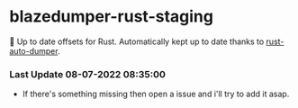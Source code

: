 # blazedumper-rust-staging

🚀 Up to date offsets for Rust. Automatically kept up to date thanks to [rust-auto-dumper](https://github.com/Akandesh/rust-auto-dumper).


### Last Update 08-07-2022 08:35:00
- If there's something missing then open a issue and i'll try to add it asap.